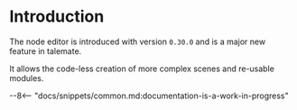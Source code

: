 # Introduction

The node editor is introduced with version `0.30.0` and is a major new feature in talemate.

It allows the code-less creation of more complex scenes and re-usable modules.

--8<-- "docs/snippets/common.md:documentation-is-a-work-in-progress"